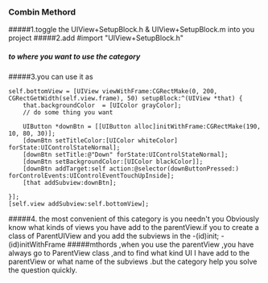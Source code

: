 
### Combin Methord
#####1.toggle the UIView+SetupBlock.h & UIView+SetupBlock.m into you project
#####2.add 
	#import "UIView+SetupBlock.h"

##### to where you want to use the category
#####3.you can use it as 

	self.bottomView = [UIView viewWithFrame:CGRectMake(0, 200, CGRectGetWidth(self.view.frame), 50) setupBlock:^(UIView *that) {
		that.backgroundColor  = [UIColor grayColor];
		// do some thing you want 
              
        UIButton *downBtn = [[UIButton alloc]initWithFrame:CGRectMake(190, 10, 80, 30)];
        [downBtn setTitleColor:[UIColor whiteColor] forState:UIControlStateNormal];
        [downBtn setTitle:@"Down" forState:UIControlStateNormal];
        [downBtn setBackgroundColor:[UIColor blackColor]];
        [downBtn addTarget:self action:@selector(downButtonPressed:) forControlEvents:UIControlEventTouchUpInside];
        [that addSubview:downBtn];
        
    }];
    [self.view addSubview:self.bottomView]; 

#####4. the most convenient of this category is you needn't you Obviously know  what kinds of views you have add to the parentView.if you to create a class of ParentUIView and you add the subviews in the 
	-(id)init;
	-(id)initWithFrame
#####mthords ,when you use the parentView ,you have always go to ParentView class ,and to find what kind UI I have add to the parentView or what name of the subviews .but the category help you solve the question quickly.
